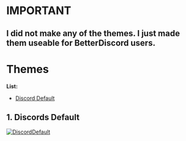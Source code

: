 # IMPORTANT

## I did not make any of the themes. I just made them useable for BetterDiscord users.




# Themes

**List:**
- [Discord Default](#1-discords-default)

## 1. Discords Default
[![DiscordDefault](https://i.imgur.com/6OzMBfO.png)]()
